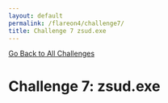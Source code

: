 ```yaml
---
layout: default
permalink: /flareon4/challenge7/
title: Challenge 7 zsud.exe
---
```


[Go Back to All Challenges](https://securedorg.github.io/flareon4)

# Challenge 7: zsud.exe #